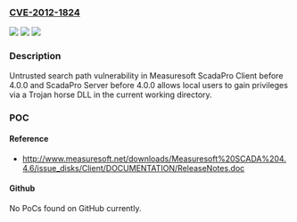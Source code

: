 ### [CVE-2012-1824](https://cve.mitre.org/cgi-bin/cvename.cgi?name=CVE-2012-1824)
![](https://img.shields.io/static/v1?label=Product&message=n%2Fa&color=blue)
![](https://img.shields.io/static/v1?label=Version&message=n%2Fa&color=blue)
![](https://img.shields.io/static/v1?label=Vulnerability&message=n%2Fa&color=brighgreen)

### Description

Untrusted search path vulnerability in Measuresoft ScadaPro Client before 4.0.0 and ScadaPro Server before 4.0.0 allows local users to gain privileges via a Trojan horse DLL in the current working directory.

### POC

#### Reference
- http://www.measuresoft.net/downloads/Measuresoft%20SCADA%204.4.6/issue_disks/Client/DOCUMENTATION/ReleaseNotes.doc

#### Github
No PoCs found on GitHub currently.

